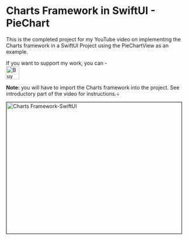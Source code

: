 # Charts Framework in SwiftUI - PieChart

This is the completed project for my YouTube video on implementing the Charts framework in a SwiftUI Project using the PieChartView as an example.

If you want to support my work, you can - </br>
<a href='https://ko-fi.com/Z8Z22WRVG' target='_blank'><img height='36' style='border:0px;height:36px;' src='https://cdn.ko-fi.com/cdn/kofi3.png?v=2' border='0' alt='Buy Me a Coffee at ko-fi.com' /></a>

**Note:** you will have to import the Charts framework into the project.  See introductory part of the video for instructions.÷

<a href="http://www.youtube.com/watch?feature=player_embedded&v=p9GW_Ft5dnU
" target="_blank"><img src="http://img.youtube.com/vi/p9GW_Ft5dnU/0.jpg" 
alt="Charts Framework-SwiftUI" width="480" height="360" border="1" /></a>


